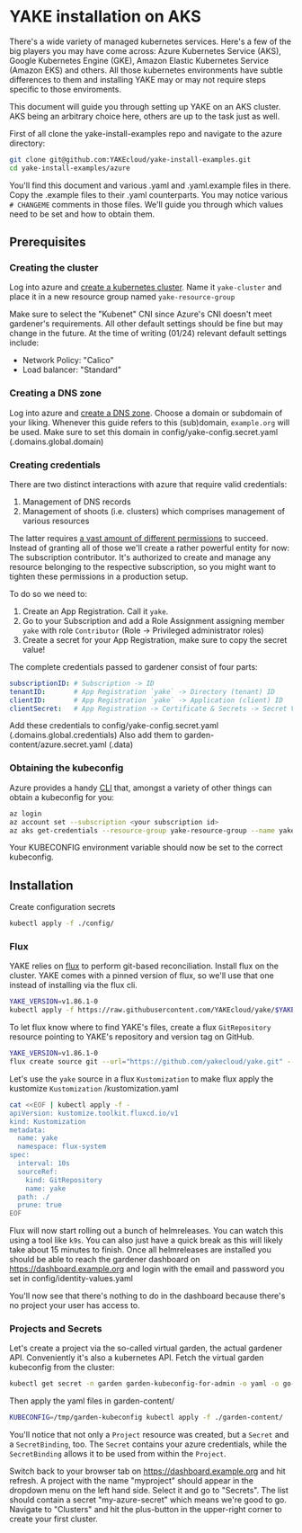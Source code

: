 # YAKE installation on AKS

There's a wide variety of managed kubernetes services. Here's a few of the big players you may have come across: Azure
Kubernetes Service (AKS), Google Kubernetes Engine (GKE), Amazon Elastic Kubernetes Service (Amazon EKS) and others.
All those kubernetes environments have subtle differences to them and installing YAKE may or may not require steps
specific to those enviroments.

This document will guide you through setting up YAKE on an AKS cluster. AKS being an arbitrary choice here, others are
up to the task just as well.

First of all clone the yake-install-examples repo and navigate to the azure directory:

```sh
git clone git@github.com:YAKEcloud/yake-install-examples.git
cd yake-install-examples/azure
```

You'll find this document and various .yaml and .yaml.example files in there. Copy the .example files to their .yaml
counterparts. You may notice various `# CHANGEME` comments in those files. We'll guide you through which values need to
be set and how to obtain them.

## Prerequisites

### Creating the cluster

Log into azure and [create a kubernetes cluster](https://portal.azure.com/#create/Microsoft.AKS). Name it `yake-cluster`
and place it in a new resource group named `yake-resource-group`

Make sure to select the "Kubenet" CNI since Azure's CNI doesn't meet gardener's requirements. All other default settings
should be fine but may change in the future.
At the time of writing (01/24) relevant default settings include:

- Network Policy: "Calico"
- Load balancer: "Standard"

### Creating a DNS zone

Log into azure and [create a DNS zone](https://portal.azure.com/#create/Microsoft.DnsZone-ARM).
Choose a domain or subdomain of your liking. Whenever this guide refers to this (sub)domain, `example.org` will be used.
Make sure to set this domain in config/yake-config.secret.yaml (.domains.global.domain)

### Creating credentials

There are two distinct interactions with azure that require valid credentials:

1. Management of DNS records
2. Management of shoots (i.e. clusters) which comprises management of various resources

The latter
requires [a vast amount of different permissions](https://gardener.cloud/docs/extensions/infrastructure-extensions/gardener-extension-provider-azure/azure-permissions/)
to succeed.
Instead of granting all of those we'll create a rather powerful entity for now: The subscription contributor. It's
authorized to create and manage any resource belonging to the respective subscription, so you might want to tighten
these permissions in a production setup.

To do so we need to:

1. Create an App Registration. Call it `yake`.
2. Go to your Subscription and add a Role Assignment assigning member `yake` with role `Contributor` (Role -> Privileged
   administrator roles)
3. Create a secret for your App Registration, make sure to copy the secret value!

The complete credentials passed to gardener consist of four parts:

```yaml 
subscriptionID: # Subscription -> ID
tenantID:       # App Registration `yake` -> Directory (tenant) ID
clientID:       # App Registration `yake` -> Application (client) ID
clientSecret:   # App Registration -> Certificate & Secrets -> Secret Value
```

Add these credentials to config/yake-config.secret.yaml (.domains.global.credentials)
Also add them to garden-content/azure.secret.yaml (.data)

### Obtaining the kubeconfig

Azure provides a handy [CLI](https://learn.microsoft.com/en-us/cli/azure/install-azure-cli) that, amongst a variety of
other things can obtain a kubeconfig for you:

```sh
az login
az account set --subscription <your subscription id>
az aks get-credentials --resource-group yake-resource-group --name yake-cluster
```

Your KUBECONFIG environment variable should now be set to the correct kubeconfig.

## Installation

Create configuration secrets

```sh
kubectl apply -f ./config/
```

### Flux

YAKE relies on [flux](https://github.com/fluxcd/flux2/) to perform git-based reconciliation.
Install flux on the cluster. YAKE comes with a pinned version of flux, so we'll use that one instead of installing via the flux cli.

```sh
YAKE_VERSION=v1.86.1-0
kubectl apply -f https://raw.githubusercontent.com/YAKEcloud/yake/$YAKE_VERSION/flux-system/gotk-components.yaml
```

To let flux know where to find YAKE's files, create a flux `GitRepository` resource pointing to YAKE's repository and version tag on
GitHub.

```sh
YAKE_VERSION=v1.86.1-0
flux create source git --url="https://github.com/yakecloud/yake.git" --tag=$YAKE_VERSION yake
```

Let's use the `yake` source in a flux `Kustomization` to make flux apply the kustomize `Kustomization`
/kustomization.yaml

```sh
cat <<EOF | kubectl apply -f -
apiVersion: kustomize.toolkit.fluxcd.io/v1
kind: Kustomization
metadata:
  name: yake
  namespace: flux-system
spec:
  interval: 10s
  sourceRef:
    kind: GitRepository
    name: yake
  path: ./
  prune: true
EOF
```

Flux will now start rolling out a bunch of helmreleases. You can watch this using a tool like `k9s`. You can also just
have a quick break as this will likely take about 15 minutes to finish.
Once all helmreleases are installed you should be able to reach the gardener dashboard on https://dashboard.example.org
and login with the email and password you set in config/identity-values.yaml

You'll now see that there's nothing to do in the dashboard because there's no project your user has access to.

### Projects and Secrets

Let's create a project via the so-called virtual garden, the actual gardener API. Conveniently it's also a kubernetes
API.
Fetch the virtual garden kubeconfig from the cluster:

```sh
kubectl get secret -n garden garden-kubeconfig-for-admin -o yaml -o go-template='{{.data.kubeconfig|base64decode}}' > /tmp/garden-kubeconfig
```

Then apply the yaml files in garden-content/

```sh
KUBECONFIG=/tmp/garden-kubeconfig kubectl apply -f ./garden-content/
```

You'll notice that not only a `Project` resource was created, but a `Secret` and a `SecretBinding`, too. The `Secret`
contains your azure credentials, while the `SecretBinding` allows it to be used from within the `Project`.

Switch back to your browser tab on https://dashboard.example.org and hit refresh. A project with the name
"myproject" should appear in the dropdown menu on the left hand side. Select it and go to "Secrets". The list should
contain a secret "my-azure-secret" which means we're good to go. Navigate to "Clusters" and hit the plus-button in the
upper-right corner to create your first cluster.
